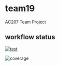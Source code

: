 # team19
AC207 Team Project

## workflow status
[![test](https://code.harvard.edu/CS107/team19/actions/workflows/test.yml/badge.svg)](https://code.harvard.edu/CS107/team19/actions/workflows/test.yml)

![coverage](https://code.harvard.edu/CS107/team19/actions/workflows/coverage.yml/badge.svg?branch=test_suite)

